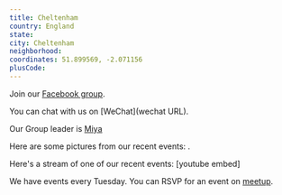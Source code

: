 ```yaml
---
title: Cheltenham
country: England
state: 
city: Cheltenham
neighborhood: 
coordinates: 51.899569, -2.071156
plusCode:
---
```

Join our [Facebook group](https://www.facebook.com/groups/free.code.camp.cheltenham).

You can chat with us on [WeChat](wechat URL).

Our Group leader is [Miya](freecodecamp.org/miya)

Here are some pictures from our recent events:
![]().

Here's a stream of one of our recent events:
[youtube embed]

We have events every Tuesday. You can RSVP for an event on [meetup](meetupurl).
